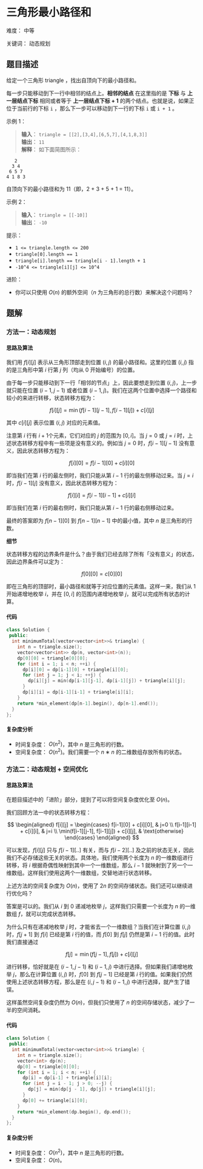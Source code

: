 # 三角形最小路径和

难度： 中等

关键词： 动态规划

## 题目描述

给定一个三角形 triangle ，找出自顶向下的最小路径和。

每一步只能移动到下一行中相邻的结点上。**相邻的结点** 在这里指的是 **下标** 与 **上一层结点下标** 相同或者等于 **上一层结点下标 + 1** 的两个结点。也就是说，如果正位于当前行的下标 `i` ，那么下一步可以移动到下一行的下标 `i` 或 `i + 1` 。

示例 1：

>**输入**： `triangle = [[2],[3,4],[6,5,7],[4,1,8,3]]` <br>
**输出**： `11` <br>
**解释**： 如下面简图所示： <br>
```
   2
  3 4
 6 5 7
4 1 8 3
```
自顶向下的最小路径和为 11（即，2 + 3 + 5 + 1 = 11）。

示例 2：

>**输入**： `triangle = [[-10]]` <br>
**输出**： `-10`

提示：

* `1 <= triangle.length <= 200` <br>
* `triangle[0].length == 1` <br>
* `triangle[i].length == triangle[i - 1].length + 1` <br>
* `-10^4 <= triangle[i][j] <= 10^4`

进阶：

* 你可以只使用 $O(n)$ 的额外空间（$n$ 为三角形的总行数）来解决这个问题吗？

## 题解

### 方法一：动态规划

#### 思路及算法

我们用 $f[i][j]$ 表示从三角形顶部走到位置 $(i, j)$ 的最小路径和。这里的位置 $(i, j)$ 指的是三角形中第 $i$ 行第 $j$ 列（均从 $0$ 开始编号）的位置。

由于每一步只能移动到下一行「相邻的节点」上，因此要想走到位置 $(i, j)$，上一步就只能在位置 $(i - 1, j - 1)$ 或者位置 $(i - 1, j)$。我们在这两个位置中选择一个路径和较小的来进行转移，状态转移方程为：

$$
f[i][j] = \min(f[i-1][j-1], f[i-1][j]) + c[i][j]
$$

其中 $c[i][j]$ 表示位置 $(i, j)$ 对应的元素值。

注意第 $i$ 行有 $i+1$个元素，它们对应的 $j$ 的范围为 $[0, i]$。当 $j=0$ 或 $j=i$ 时，上述状态转移方程中有一些项是没有意义的。例如当 $j=0$ 时，$f[i−1][j−1]$ 没有意义，因此状态转移方程为：

$$
f[i][0] = f[i-1][0] + c[i][0]
$$

即当我们在第 $i$ 行的最左侧时，我们只能从第 $i−1$ 行的最左侧移动过来。当 $j=i$ 时，$f[i−1][j]$ 没有意义，因此状态转移方程为：

$$
f[i][i] = f[i-1][i-1] + c[i][i]
$$

即当我们在第 $i$ 行的最右侧时，我们只能从第 $i−1$ 行的最右侧移动过来。

最终的答案即为 $f[n−1][0]$ 到 $f[n−1][n−1]$ 中的最小值，其中 $n$ 是三角形的行数。

**细节**

状态转移方程的边界条件是什么？由于我们已经去除了所有「没有意义」的状态，因此边界条件可以定为：

$$
f[0][0] = c[0][0]
$$

即在三角形的顶部时，最小路径和就等于对应位置的元素值。这样一来，我们从 $1$ 开始递增地枚举 $i$，并在 $[0, i]$ 的范围内递增地枚举 $j$，就可以完成所有状态的计算。

#### 代码

```cpp
class Solution {
 public:
  int minimumTotal(vector<vector<int>>& triangle) {
    int n = triangle.size();
    vector<vector<int>> dp(n, vector<int>(n));
    dp[0][0] = triangle[0][0];
    for (int i = 1; i < n; ++i) {
      dp[i][0] = dp[i-1][0] + triangle[i][0];
      for (int j = 1; j < i; ++j) {
        dp[i][j] = min(dp[i-1][j-1], dp[i-1][j]) + triangle[i][j];
      }
      dp[i][i] = dp[i-1][i-1] + triangle[i][i];
    }
    return *min_element(dp[n-1].begin(), dp[n-1].end());
  }
};
```

#### 复杂度分析

* 时间复杂度： $O(n^2)$，其中 $n$ 是三角形的行数。
* 空间复杂度： $O(n^2)$。我们需要一个 $n∗n$ 的二维数组存放所有的状态。

### 方法二：动态规划 + 空间优化

#### 思路及算法

在题目描述中的「进阶」部分，提到了可以将空间复杂度优化至 $O(n)$。

我们回顾方法一中的状态转移方程：

$$
\begin{aligned}
f[i][j] = \begin{cases}
  f[i-1][0] + c[i][0], & j=0 \\
  f[i-1][i-1] + c[i][i], & j=i \\
  \min(f[i-1][j-1], f[i-1][j]) + c[i][j], & \text{otherwise}
\end{cases}
\end{aligned}
$$

可以发现，$f[i][j]$ 只与 $f[i-1][..]$ 有关，而与 $f[i-2][..]$ 及之前的状态无关，因此我们不必存储这些无关的状态。具体地，我们使用两个长度为 $n$ 的一维数组进行转移，将 $i$ 根据奇偶性映射到其中一个一维数组，那么 $i−1$ 就映射到了另一个一维数组。这样我们使用这两个一维数组，交替地进行状态转移。

上述方法的空间复杂度为 $O(n)$，使用了 $2n$ 的空间存储状态。我们还可以继续进行优化吗？

答案是可以的。我们从 $i$ 到 $0$ 递减地枚举 $j$，这样我们只需要一个长度为 $n$ 的一维数组 $f$，就可以完成状态转移。

为什么只有在递减地枚举 $j$ 时，才能省去一个一维数组？当我们在计算位置 $(i, j)$ 时，$f[j+1]$ 到 $f[i]$ 已经是第 $i$ 行的值，而 $f[0]$ 到 $f[j]$ 仍然是第 $i−1$ 行的值。此时我们直接通过

$$
f[j] = \min(f[j-1], f[j]) + c[i][j]
$$

进行转移，恰好就是在 $(i-1, j-1)$ 和 $(i-1, j)$ 中进行选择。但如果我们递增地枚举 $j$，那么在计算位置 $(i, j)$ 时，$f[0]$ 到 $f[j−1]$ 已经是第 $i$ 行的值。如果我们仍然使用上述状态转移方程，那么是在 $(i, j-1)$ 和 $(i-1, j)$ 中进行选择，就产生了错误。

这样虽然空间复杂度仍然为 $O(n)$，但我们只使用了 $n$ 的空间存储状态，减少了一半的空间消耗。

#### 代码

```cpp
class Solution {
 public:
  int minimumTotal(vector<vector<int>>& triangle) {
    int n = triangle.size();
    vector<int> dp(n);
    dp[0] = triangle[0][0];
    for (int i = 1; i < n; ++i) {
      dp[i] = dp[i-1] + triangle[i][i];
      for (int j = i - 1; j > 0; --j) {
        dp[j] = min(dp[j - 1], dp[j]) + triangle[i][j];
      }
      dp[0] += triangle[i][0];
    }
    return *min_element(dp.begin(), dp.end());
  }
};
```

#### 复杂度分析

* 时间复杂度： $O(n^2)$，其中 $n$ 是三角形的行数。
* 空间复杂度： $O(n)$。